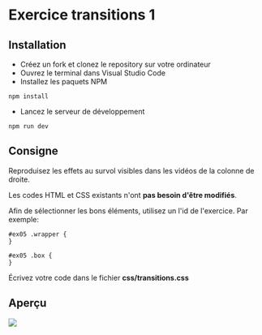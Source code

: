 # Exercice transitions 1

## Installation

- Créez un fork et clonez le repository sur votre ordinateur
- Ouvrez le terminal dans Visual Studio Code
- Installez les paquets NPM

```
npm install
```

- Lancez le serveur de développement

```
npm run dev
```

## Consigne

Reproduisez les effets au survol visibles dans les vidéos de la colonne de droite.

Les codes HTML et CSS existants n'ont **pas besoin d'être modifiés**.

Afin de sélectionner les bons éléments, utilisez un l'id de l'exercice. Par exemple:

```
#ex05 .wrapper {
}

#ex05 .box {
}
```

Écrivez votre code dans le fichier **css/transitions.css**

## Aperçu

![](screenshot.png)
